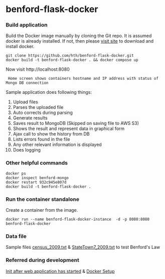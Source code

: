 # benford-flask-docker

### Build application
Build the Docker image manually by cloning the Git repo. It is assumed docker is already installed. If not, then please [visit site](https://www.docker.com/products/personal/) to download and install docker. 
```
git clone https://github.com/hth/benford-flask-docker.git
docker build -t benford-flask-docker . && docker compose up
```

Now visit http://localhost:8080
```
 Home screen shows containers hostname and IP address with status of Mongo DB connection 
```
Sample application does following things:
1) Upload files
2) Parses the uploaded file
3) Auto corrects during parsing
4) Generate results
5) Saves result to MongoDB (Skipped on saving file to AWS S3)
6) Shows the result and represent data in graphical form
7) Ajax call to show the history from DB
8) Lists errors found in the file
9) Any other relevant information is displayed
10) Does logging


### Other helpful commands

    docker ps
    docker inspect benford-mongo
    docker restart 932c945e807d 
    docker build -t benford-flask-docker .


### Run the container standalone
Create a container from the image.
```
docker run --name benford-flask-docker-instance  -d -p 8080:8080 benford-flask-docker
```

### Data file
Sample files [census_2009.txt](sample-data%2Fcensus_2009.txt) & [StateTown7_2009.txt](sample-data%2FStateTown7_2009.txt) to test Benford's Law

### Referred during development 
[Init after web application has started](https://stackoverflow.com/questions/27465533/run-code-after-flask-application-has-started) & [Docker Setup](https://dev.to/alissonzampietro/the-amazing-journey-of-docker-compose-17lj)

